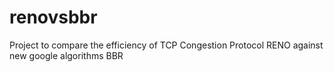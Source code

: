 # renovsbbr
Project to compare the efficiency of TCP Congestion Protocol RENO against new google algorithms BBR
